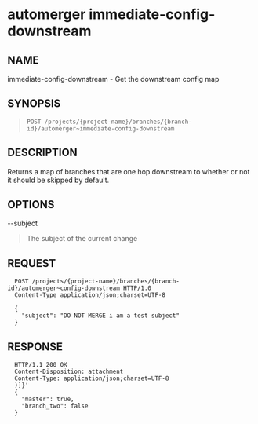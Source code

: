 automerger immediate-config-downstream
=============================

NAME
----
immediate-config-downstream - Get the downstream config map

SYNOPSIS
--------
>     POST /projects/{project-name}/branches/{branch-id}/automerger~immediate-config-downstream

DESCRIPTION
-----------
Returns a map of branches that are one hop downstream to whether or not it
should be skipped by default.

OPTIONS
-------

--subject
> The subject of the current change

REQUEST
-----------
```
  POST /projects/{project-name}/branches/{branch-id}/automerger~config-downstream HTTP/1.0
  Content-Type application/json;charset=UTF-8

  {
    "subject": "DO NOT MERGE i am a test subject"
  }
```

RESPONSE
-----------
```
  HTTP/1.1 200 OK
  Content-Disposition: attachment
  Content-Type: application/json;charset=UTF-8
  )]}'
  {
    "master": true,
    "branch_two": false
  }
```
